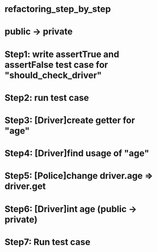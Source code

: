 # refactoring_step_by_step
# public -> private
# Step1: write assertTrue and assertFalse test case for "should_check_driver"
# Step2: run test case
# Step3: [Driver]create getter for "age"
# Step4: [Driver]find usage of "age"
# Step5: [Police]change driver.age => driver.get
# Step6: [Driver]int age (public -> private)
# Step7: Run test case